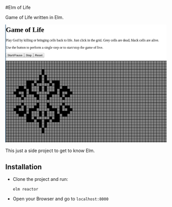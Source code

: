 #Elm of Life

Game of Life written in Elm.

![](ui-screenshot.png)

This just a side project to get to know Elm.

## Installation

- Clone the project and run:
    ```$xslt
    elm reactor
    ```
- Open your Browser and go to `localhost:8000`

